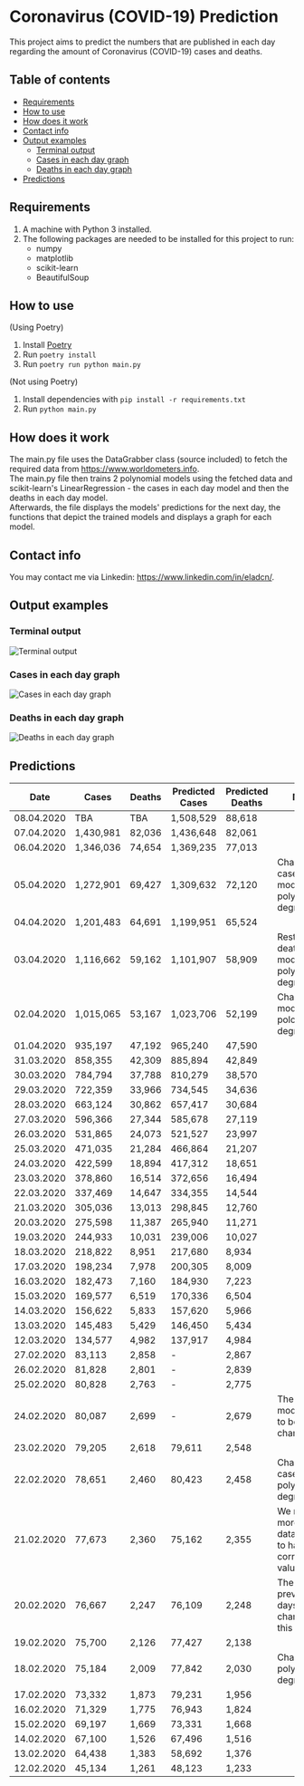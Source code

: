 # Coronavirus (COVID-19) Prediction
This project aims to predict the numbers that are published in each day regarding the amount of Coronavirus (COVID-19) cases and deaths.

## Table of contents
- [Requirements](#requirements)
- [How to use](#how-to-use)
- [How does it work](#how-does-it-work)
- [Contact info](#contact-info)
- [Output examples](#output-examples)
    * [Terminal output](#terminal-output)
    * [Cases in each day graph](#cases-in-each-day-graph)
    * [Deaths in each day graph](#deaths-in-each-day-graph)
- [Predictions](#predictions)

## Requirements
1. A machine with Python 3 installed.
2. The following packages are needed to be installed for this project to run:
    - numpy
    - matplotlib
    - scikit-learn
    - BeautifulSoup

## How to use
(Using Poetry)
1. Install [Poetry](https://python-poetry.org/)
2. Run `poetry install`
3. Run `poetry run python main.py`

(Not using Poetry)
1. Install dependencies with `pip install -r requirements.txt`
2. Run `python main.py`

## How does it work
The main.py file uses the DataGrabber class (source included) to fetch the required data from https://www.worldometers.info.  
The main.py file then trains 2 polynomial models using the fetched data and scikit-learn's LinearRegression - the cases in each day model and then the deaths in each day model.  
Afterwards, the file displays the models' predictions for the next day, the functions that depict the trained models and displays a graph for each model.

## Contact info
You may contact me via Linkedin: https://www.linkedin.com/in/eladcn/.

## Output examples
### Terminal output
![Terminal output](/outputs/terminal.png)

### Cases in each day graph
![Cases in each day graph](/outputs/cases_in_each_day.svg)

### Deaths in each day graph
![Deaths in each day graph](/outputs/deaths_in_each_day.svg)

## Predictions
| Date       | Cases     | Deaths | Predicted Cases | Predicted Deaths | Notes                                                    |
| ---------- | --------- | ------ | --------------- | ---------------- | -------------------------------------------------------- |
| 08.04.2020 | TBA       | TBA    | 1,508,529       | 88,618           |                                                          |
| 07.04.2020 | 1,430,981 | 82,036 | 1,436,648       | 82,061           |                                                          |
| 06.04.2020 | 1,346,036 | 74,654 | 1,369,235       | 77,013           |                                                          |
| 05.04.2020 | 1,272,901 | 69,427 | 1,309,632       | 72,120           | Changed the cases model's polynomial degree.             |
| 04.04.2020 | 1,201,483 | 64,691 | 1,199,951       | 65,524           |                                                          |
| 03.04.2020 | 1,116,662 | 59,162 | 1,101,907       | 58,909           | Restored the deaths model's polynomial degree.           |
| 02.04.2020 | 1,015,065 | 53,167 | 1,023,706       | 52,199           | Changed the models' poloynomials degrees.                |
| 01.04.2020 | 935,197   | 47,192 | 965,240         | 47,590           |                                                          |
| 31.03.2020 | 858,355   | 42,309 | 885,894         | 42,849           |                                                          |
| 30.03.2020 | 784,794   | 37,788 | 810,279         | 38,570           |                                                          |
| 29.03.2020 | 722,359   | 33,966 | 734,545         | 34,636           |                                                          |
| 28.03.2020 | 663,124   | 30,862 | 657,417         | 30,684           |                                                          |
| 27.03.2020 | 596,366   | 27,344 | 585,678         | 27,119           |                                                          |
| 26.03.2020 | 531,865   | 24,073 | 521,527         | 23,997           |                                                          |
| 25.03.2020 | 471,035   | 21,284 | 466,864         | 21,207           |                                                          |
| 24.03.2020 | 422,599   | 18,894 | 417,312         | 18,651           |                                                          |
| 23.03.2020 | 378,860   | 16,514 | 372,656         | 16,494           |                                                          |
| 22.03.2020 | 337,469   | 14,647 | 334,355         | 14,544           |                                                          |
| 21.03.2020 | 305,036   | 13,013 | 298,845         | 12,760           |                                                          |
| 20.03.2020 | 275,598   | 11,387 | 265,940         | 11,271           |                                                          |
| 19.03.2020 | 244,933   | 10,031 | 239,006         | 10,027           |                                                          |
| 18.03.2020 | 218,822   | 8,951  | 217,680         | 8,934            |                                                          |
| 17.03.2020 | 198,234   | 7,978  | 200,305         | 8,009            |                                                          |
| 16.03.2020 | 182,473   | 7,160  | 184,930         | 7,223            |                                                          |
| 15.03.2020 | 169,577   | 6,519  | 170,336         | 6,504            |                                                          |
| 14.03.2020 | 156,622   | 5,833  | 157,620         | 5,966            |                                                          |
| 13.03.2020 | 145,483   | 5,429  | 146,450         | 5,434            |                                                          |
| 12.03.2020 | 134,577   | 4,982  | 137,917         | 4,984            |                                                          |
| 27.02.2020 | 83,113    | 2,858  | -               | 2,867            |                                                          |
| 26.02.2020 | 81,828    | 2,801  | -               | 2,839            |                                                          |
| 25.02.2020 | 80,828    | 2,763  | -               | 2,775            |                                                          |
| 24.02.2020 | 80,087    | 2,699  | -               | 2,679            | The cases model needs to be changed.                     |
| 23.02.2020 | 79,205    | 2,618  | 79,611          | 2,548            |                                                          |
| 22.02.2020 | 78,651    | 2,460  | 80,423          | 2,458            | Changed the cases model polynomial degree.               |
| 21.02.2020 | 77,673    | 2,360  | 75,162          | 2,355            | We need more cases data in order to have correct values. |
| 20.02.2020 | 76,667    | 2,247  | 76,109          | 2,248            | The data for previous days was changed in this day.      |
| 19.02.2020 | 75,700    | 2,126  | 77,427          | 2,138            |                                                          |
| 18.02.2020 | 75,184    | 2,009  | 77,842          | 2,030            | Changed the polynomials degrees.                         |
| 17.02.2020 | 73,332    | 1,873  | 79,231          | 1,956            |                                                          |
| 16.02.2020 | 71,329    | 1,775  | 76,943          | 1,824            |                                                          |
| 15.02.2020 | 69,197    | 1,669  | 73,331          | 1,668            |                                                          |
| 14.02.2020 | 67,100    | 1,526  | 67,496          | 1,516            |                                                          |
| 13.02.2020 | 64,438    | 1,383  | 58,692          | 1,376            |                                                          |
| 12.02.2020 | 45,134    | 1,261  | 48,123          | 1,233            |                                                          |
